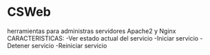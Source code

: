 # CSWeb
herramientas para administras servidores Apache2 y Nginx
CARACTERISTICAS:
   -Ver estado actual del servicio 
  -Iniciar servicio
  -Detener servicio
  -Reiniciar servicio
  

